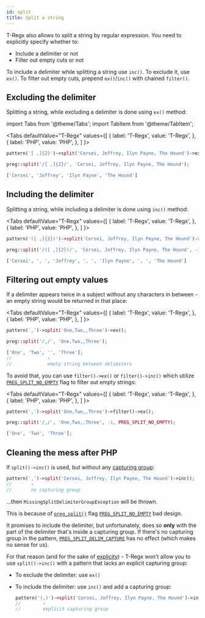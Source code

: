 ```yaml
---
id: split
title: Split a string
---
```


T-Regx also allows to split a string by regular expression. You need to explicitly specify whether to:

- Include a delimiter or not
- Filter out empty cuts or not

To include a delimiter while splitting a string use `inc()`. To exclude it, use `ex()`. To filter out empty cuts, prepend
`ex()`/`inc()` with chained `filter()`.

## Excluding the delimiter

Splitting a string, while excluding a delimiter is done using `ex()` method:

import Tabs from '@theme/Tabs';
import TabItem from '@theme/TabItem';

<Tabs
defaultValue="T-Regx"
values={[
{ label: 'T-Regx', value: 'T-Regx', },
{ label: 'PHP', value: 'PHP', },
]
}>
<TabItem value="T-Regx">

```php
pattern('[ ,]{2}')->split('Cersei, Joffrey, Ilyn Payne, The Hound')->ex();
```

</TabItem>
<TabItem value="PHP">

```php
preg::split('/[ ,]{2}/', 'Cersei, Joffrey, Ilyn Payne, The Hound');
```

</TabItem>
</Tabs>

<!--Result-Value-->

```php
['Cersei', 'Joffrey', 'Ilyn Payne', 'The Hound']
```

## Including the delimiter

Splitting a string, while including a delimiter is done using `inc()` method:

<Tabs
defaultValue="T-Regx"
values={[
{ label: 'T-Regx', value: 'T-Regx', },
{ label: 'PHP', value: 'PHP', },
]
}>
<TabItem value="T-Regx">

```php
pattern('([ ,]{2})')->split('Cersei, Joffrey, Ilyn Payne, The Hound')->inc();
```

</TabItem>
<TabItem value="PHP">

```php
preg::split('/([ ,]{2})/', 'Cersei, Joffrey, Ilyn Payne, The Hound', -1, PREG_SPLIT_DELIM_CAPTURE);
```

</TabItem>
</Tabs>

<!--Result-Value-->

```php
['Cersei', ', ', 'Joffrey', ', ', 'Ilyn Payne', ', ', 'The Hound']
```

## Filtering out empty values

If a delimiter appears twice in a subject without any characters in between - an empty string would be returned
in that place:

<Tabs
defaultValue="T-Regx"
values={[
{ label: 'T-Regx', value: 'T-Regx', },
{ label: 'PHP', value: 'PHP', },
]
}>
<TabItem value="T-Regx">

```php
pattern(',')->split('One,Two,,Three')->ex();
```

</TabItem>
<TabItem value="PHP">

```php
preg::split('/,/', 'One,Two,,Three');
```

</TabItem>
</Tabs>

<!--Result-Value-->

```php
['One', 'Two', '', 'Three'];
//             ↑
//             empty string between delimiters
```

<!--Result-Value:{return-at(first)}-->

To avoid that, you can use `filter()->ex()` or `filter()->inc()` which utilize [`PREG_SPLIT_NO_EMPTY`][1] flag to filter out
empty strings:

<Tabs
defaultValue="T-Regx"
values={[
{ label: 'T-Regx', value: 'T-Regx', },
{ label: 'PHP', value: 'PHP', },
]
}>
<TabItem value="T-Regx">

```php
pattern(',')->split('One,Two,,Three')->filter()->ex();
```

</TabItem>
<TabItem value="PHP">

```php
preg::split('/,/', 'One,Two,,Three', -1, PREG_SPLIT_NO_EMPTY);
```

</TabItem>
</Tabs>

<!--Result-Value-->

```php
['One', 'Two', 'Three'];
```

## Cleaning the mess after PHP

If `split()->inc()` is used, but without any [capturing group](match-groups.md):

```php
pattern(',')->split('Cersei, Joffrey, Ilyn Payne, The Hound')->inc();
//       ↑
//       no capturing group
```

...then `MissingSplitDelimiterGroupException` will be thrown.

This is because of [`preg_split()`][1] flag [`PREG_SPLIT_NO_EMPTY`][1] bad design.

It promises to include the delimiter, but unfortunately, does so **only** with the part of the delimiter that's inside
a capturing group. If there's no capturing group in the pattern, [`PREG_SPLIT_DELIM_CAPTURE`][1] has no effect
(which makes no sense for us).

For that reason (and for the sake of [explicity](whats-the-point.md#t-regx-to-the-rescue)) - T-Regx won't allow you to use
`split()->inc()` with a pattern that lacks an explicit capturing group:

- To exclude the delimiter: use `ex()`
- To include the delimiter: use `inc()` and add a capturing group:

  ```php
  pattern('(,)')->split('Cersei, Joffrey, Ilyn Payne, The Hound')->inc();
  //        ↑
  //        explicit capturing group
  ```

[1]: https://www.php.net/manual/en/function.preg-split.php
